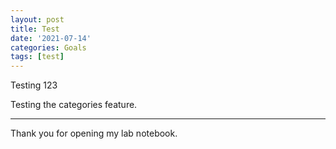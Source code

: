 ```yaml
---
layout: post
title: Test
date: '2021-07-14'
categories: Goals
tags: [test]
---
```




<div class="message">
  Testing 123
</div>

Testing the categories feature.

-----

Thank you for opening my lab notebook.
